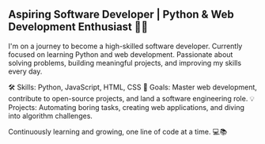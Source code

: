 <!--
**Nirway/Nirway** is a ✨ _special_ ✨ repository because its `README.md` (this file) appears on your GitHub profile.

Here are some ideas to get you started:

- 🔭 I’m currently working on ...
- 🌱 I’m currently learning ...
- 👯 I’m looking to collaborate on ...
- 🤔 I’m looking for help with ...
- 💬 Ask me about ...
- 📫 How to reach me: ...
- 😄 Pronouns: ...
- ⚡ Fun fact: ...
-->

## Aspiring Software Developer | Python & Web Development Enthusiast 🐍🌐

I'm on a journey to become a high-skilled software developer. Currently focused on learning Python and web development. Passionate about solving problems, building meaningful projects, and improving my skills every day.

🛠️ Skills: Python, JavaScript, HTML, CSS
🎯 Goals: Master web development, contribute to open-source projects, and land a software engineering role.
💡 Projects: Automating boring tasks, creating web applications, and diving into algorithm challenges.

Continuously learning and growing, one line of code at a time. 💻📚



